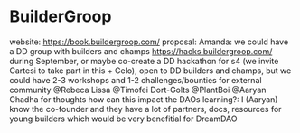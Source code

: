 # BuilderGroop

website: https://book.buildergroop.com/
 proposal: Amanda: we could have a DD group with builders and champs https://hacks.buildergroop.com/ during September, or maybe co-create a DD hackathon for s4 (we invite Cartesi to take part in this + Celo), open to DD builders and champs, but we could have 2-3 workshops and 1-2 challenges/bounties for external community @Rebeca Lissa @Timofei Dort-Golts @PlantBoi @Aaryan Chadha for thoughts 
how can this impact the DAOs learning?: I (Aaryan) know the co-founder and they have a lot of partners, docs, resources for young builders which would be very benefitial for DreamDAO